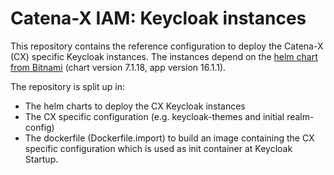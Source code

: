 # Catena-X IAM: Keycloak instances

This repository contains the reference configuration to deploy the Catena-X (CX) specific Keycloak instances.
The instances depend on the [helm chart from Bitnami](https://artifacthub.io/packages/helm/bitnami/keycloak/7.1.18) (chart version 7.1.18, app version 16.1.1).

The repository is split up in:

* The helm charts to deploy the CX Keycloak instances
* The CX specific configuration (e.g. keycloak-themes and initial realm-config)
* The dockerfile (Dockerfile.import) to build an image containing the CX specific configuration which is used as init container at Keycloak Startup.
